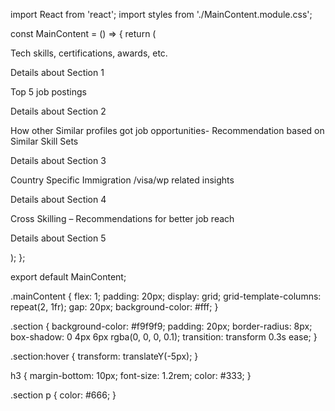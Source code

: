 import React from 'react';
import styles from './MainContent.module.css';

const MainContent = () => {
  return (
    <div className={styles.mainContent}>
      <section className={styles.section}>
        <p>Tech skills, certifications, awards, etc.</p>
        <p>Details about Section 1</p>
      </section>
      <section className={styles.section}>
        <p>Top 5 job postings</p>
        <p>Details about Section 2</p>
      </section>
      <section className={styles.section}>
        <p>How other Similar profiles got job opportunities- Recommendation based on Similar Skill Sets</p>
        <p>Details about Section 3</p>
      </section>
      <section className={styles.section}>
        <p>Country Specific Immigration /visa/wp related insights</p>
        <p>Details about Section 4</p>
      </section>
      <section className={styles.section}>
        <p>Cross Skilling – Recommendations for better job reach</p>
        <p>Details about Section 5</p>
      </section>
    </div>
  );
};

export default MainContent;




.mainContent {
  flex: 1;
  padding: 20px;
  display: grid;
  grid-template-columns: repeat(2, 1fr);
  gap: 20px;
  background-color: #fff;
}

.section {
  background-color: #f9f9f9;
  padding: 20px;
  border-radius: 8px;
  box-shadow: 0 4px 6px rgba(0, 0, 0, 0.1);
  transition: transform 0.3s ease;
}

.section:hover {
  transform: translateY(-5px);
}

h3 {
  margin-bottom: 10px;
  font-size: 1.2rem;
  color: #333;
}

.section p {
  color: #666;
}
